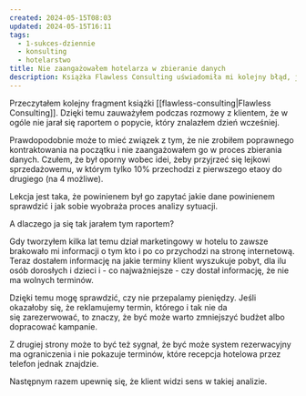```yaml
---
created: 2024-05-15T08:03
updated: 2024-05-15T16:11
tags:
  - 1-sukces-dziennie
  - konsulting
  - hotelarstwo
title: Nie zaangażowałem hotelarza w zbieranie danych
description: Książka Flawless Consulting uświadomiła mi kolejny błąd, jaki popełniłem w projekcie konsultingowym.
---
```

Przeczytałem kolejny fragment książki [[flawless-consulting|Flawless Consulting]]. Dzięki temu zauważyłem podczas rozmowy z klientem, że w ogóle nie jarał się raportem o popycie, który znalazłem dzień wcześniej.

Prawdopodobnie może to mieć związek z tym, że nie zrobiłem poprawnego kontraktowania na początku i nie zaangażowałem go w proces zbierania danych. Czułem, że był oporny wobec idei, żeby przyjrzeć się lejkowi sprzedażowemu, w którym tylko 10% przechodzi z pierwszego etaoy do drugiego (na 4 możliwe).

Lekcja jest taka, że powinienem był go zapytać jakie dane powinienem sprawdzić i jak sobie wyobraża proces analizy sytuacji.

A dlaczego ja się tak jarałem tym raportem?

Gdy tworzyłem kilka lat temu dział marketingowy w hotelu to zawsze brakowało mi informacji o tym kto i po co przychodzi na stronę internetową. Teraz dostałem informację na jakie terminy klient wyszukuje pobyt, dla ilu osób dorosłych i dzieci i - co najważniejsze - czy dostał informację, że nie ma wolnych terminów.

Dzięki temu mogę sprawdzić, czy nie przepalamy pieniędzy. Jeśli okazałoby się, że reklamujemy termin, którego i tak nie da się zarezerwować, to znaczy, że być może warto zmniejszyć budżet albo dopracować kampanie.

Z drugiej strony może to być też sygnał, że być może system rezerwacyjny ma ograniczenia i nie pokazuje terminów, które recepcja hotelowa przez telefon jednak znajdzie.

Następnym razem upewnię się, że klient widzi sens w takiej analizie.